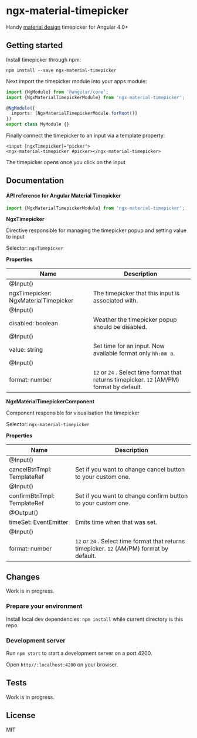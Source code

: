 # ngx-material-timepicker

Handy [material design](https://material.io/guidelines/components/pickers.html#pickers-time-pickers) timepicker for Angular 4.0+

## Getting started

Install timepicker through npm:
```angular2html
npm install --save ngx-material-timepicker
```
Next import the timepicker module into your apps module:
```typescript
import {NgModule} from '@angular/core';
import {NgxMaterialTimepickerModule} from 'ngx-material-timepicker';

@NgModule({
  imports: [NgxMaterialTimepickerModule.forRoot()]
})
export class MyModule {}
```
Finally connect the timepicker to an input via a template property:
```angular2html
<input [ngxTimepicker]="picker">
<ngx-material-timepicker #picker></ngx-material-timepicker>
```
The timepicker opens once you click on the input 
## Documentation

#### API reference for Angular Material Timepicker
```typescript
import {NgxMaterialTimepickerModule} from 'ngx-material-timepicker';
```
**NgxTimepicker**

Directive responsible for managing the timepicker popup and setting value to input

Selector: `ngxTimepicker`

**Properties**

| Name | Description |
|------|-------------|
| @Input()
  ngxTimepicker: NgxMaterialTimepicker | The timepicker that this input is associated with. | 
| @Input()
  disabled: boolean | Weather the timepicker popup should be disabled. |
| @Input()
  value: string | Set time for an input. Now available format only `hh:mm a`. |
| @Input()
  format: number | `12` or `24` . Select time format that returns timepicker. `12` (AM/PM) format by default. |
  
**NgxMaterialTimepickerComponent**

Component responsible for visualisation the timepicker

Selector: `ngx-material-timepicker`

**Properties**


| Name | Description |
|------|-------------|
| @Input()
  cancelBtnTmpl: TemplateRef<Node> |  Set if you want to change cancel button to your custom one. | 
| @Input()
  confirmBtnTmpl: TemplateRef<Node> | Set if you want to change confirm button to your custom one. |
| @Output()
  timeSet: EventEmitter<string> | Emits time when that was set. |
| @Input()
  format: number | `12` or `24` . Select time format that returns timepicker. `12` (AM/PM) format by default. |

## Changes

Work is in progress.

### Prepare your environment

Install local dev dependencies: `npm install` while current directory is this repo.
 
### Development server

Run `npm start` to start a development server on a port 4200.

Open `http//:localhost:4200` on your browser.

## Tests

Work is in progress.

## License

MIT

